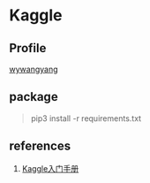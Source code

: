 # Kaggle

## Profile

[wywangyang](https://www.kaggle.com/wywangyang)

## package

> pip3 install -r requirements.txt

## references

1. [Kaggle入门手册](https://mp.weixin.qq.com/s?src=11&timestamp=1524789199&ver=841&signature=uch4kbERyjk3q2*BHIQy0ZwpWFL3Z2NWXjDKdQZSzfZKzJBTd183IIGxeq-hbNqdUGqjxoSTsucg8iSbvcX26HyXFz9BBDWhd96KZ3hB7N3WtbXEBmBDYflLcjQ23J*1&new=1)
